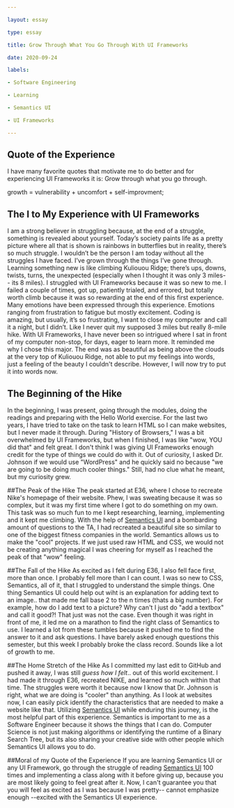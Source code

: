 ```yaml
---

layout: essay

type: essay

title: Grow Through What You Go Through With UI Frameworks

date: 2020-09-24

labels:

- Software Engineering

- Learning

- Semantics UI

- UI Frameworks

---
```

## Quote of the Experience 
I have many favorite quotes that motivate me to do better and for experiencing UI Frameworks it is:
Grow through what you go through.

growth = vulnerability + uncomfort + self-improvment; 

## The I to My Experience with UI Frameworks

I am a strong believer in struggling because, at the end of a struggle, something is revealed about yourself. Today’s society paints life as a pretty picture where all that is shown is rainbows in butterflies but in reality, there’s so much struggle. I wouldn’t be the person I am today without all the struggles I have faced. I’ve grown through the things I’ve gone through. 
Learning something new is like climbing Kuliouou Ridge; there’s ups, downs, twists, turns, the unexpected (especially when I thought it was only 3 miles-- its 8 miles). I struggled with UI Frameworks because it was so new to me. I failed a couple of times, got up, patiently trialed, and errored, but totally worth climb because it was so rewarding at the end of this first experience. Many emotions have been expressed through this experience. Emotions ranging from frustration to fatigue but mostly excitement. Coding is amazing, but usually, it’s so frustrating, I want to close my computer and call it a night, but I didn’t. Like I never quit my supposed 3 miles but really 8-mile hike. With UI Frameworks, I have never been so intrigued where I sat in front of my computer non-stop, for days, eager to learn more. It reminded me why I chose this major. The end was as beautiful as being above the clouds at the very top of Kuliouou Ridge, not able to put my feelings into words, just a feeling of the beauty I couldn't describe.
However, I will now try to put it into words now.

## The Beginning of the Hike
In the beginning, I was present, going through the modules, doing the readings and preparing with the Hello World exercise. For the last two years, I have tried to take on the task to learn HTML so I can make websites, but I never made it through. During "History of Browsers," I was a bit overwhelmed by UI Frameworks, but when I finished, I was like "wow, YOU did that" and felt great. I don't think I was giving UI Frameworks enough credit for the type of things we could do with it. Out of curiosity, I asked Dr. Johnson if we would use "WordPress" and he quickly said no because "we are going to be doing much cooler things." Still, had no clue what he meant, but my curiosity grew.

##The Peak of the Hike
The peak started at E36, where I chose to recreate Nike's homepage of their website. Phew, I was sweating because it was so complex, but it was my first time where I got to do something on my own. This task was so much fun to me I kept researching, learning, implementing and it kept me climbing. With the help of  [Semantics UI](https://semantic-ui.com) and a bombarding amount of questions to the TA, I had recreated a beautiful site so similar to one of the biggest fitness companies in the world. Semantics allows us to make the "cool" projects. If we just used raw HTML and CSS, we would not be creating anything magical I was cheering for myself as I reached the peak of that "wow" feeling. 

##The Fall of the Hike
As excited as I felt during E36, I also fell face first, more than once. I probably fell more than I can count. I was so new to CSS, Semantics, all of it, that I struggled to understand the simple things. One thing Semantics UI could help out wiht is an explanation for adding text to an image.. that made me fall base 2 to the n times (thats a big number). For example, how do I add text to a picture? Why can't I just do "add a textbox" and call it good?! That just was not the case. Even though it was right in front of me, it led me on a marathon to find the right class of Semantics to use. I learned a lot from these tumbles because it pushed me to find the answer to it and ask questions. I have barely asked enough questions this semester, but this week I probably broke the class record. Sounds like a lot of growth to me. 

##The Home Stretch of the Hike 
As I committed my last edit to GitHub and pushed it away, I was still *guess how I felt*.. out of this world excitement. I had made it through E36, recreated NIKE, and learned so much within that time. The struggles were worth it because now I know that Dr. Johnson is right, what we are doing is "cooler" than anything. As I look at websites now, I can easily pick identify the characteristics that are needed to make a website like that. Utilizing [Semantics UI](https://semantic-ui.com) while enduring this journey, is the most helpful part of this experience. Semantics is important to me as a Software Engineer because it shows the things that I can do. Computer Science is not just making algorithms or identifying the runtime of a Binary Search Tree, but its also sharing your creative side with other people which Semantics UI allows you to do. 


##Moral of my Quote of the Experience
If you are learning Semantics UI or any UI Framework, go through the struggle of reading [Semantics UI](https://semantic-ui.com) 100 times and implementing a class along with it before giving up, because you are most likely going to feel great after it. Now, I can't guarantee you that you will feel as excited as I was because I was pretty-- cannot emphasize enough --excited with the Semantics UI experience.

